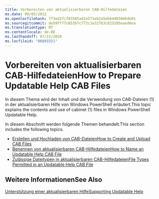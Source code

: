 ```yaml
---
title: Vorbereiten von aktualisierbaren CAB-Hilfedateien
ms.date: 09/03/2012
ms.openlocfilehash: 7f3ed2fcf03585a41e571eb2a5ebb4d850d64e01
ms.sourcegitcommit: de59ff77c6535fc772c1e327b3c823295eaed6ea
ms.translationtype: MT
ms.contentlocale: de-DE
ms.lasthandoff: 07/22/2020
ms.locfileid: "86893321"
---
```

# <a name="how-to-prepare-updatable-help-cab-files"></a><span data-ttu-id="c48e2-102">Vorbereiten von aktualisierbaren CAB-Hilfedateien</span><span class="sxs-lookup"><span data-stu-id="c48e2-102">How to Prepare Updatable Help CAB Files</span></span>

<span data-ttu-id="c48e2-103">In diesem Thema wird der Inhalt und die Verwendung von CAB-Dateien (1) in der aktualisierbaren Hilfe von Windows PowerShell erläutert.</span><span class="sxs-lookup"><span data-stu-id="c48e2-103">This topic explains the contents and use of cabinet (1) files in Windows PowerShell Updatable Help.</span></span>

<span data-ttu-id="c48e2-104">In diesem Abschnitt werden folgende Themen behandelt.</span><span class="sxs-lookup"><span data-stu-id="c48e2-104">This section includes the following topics.</span></span>

- [<span data-ttu-id="c48e2-105">Erstellen und Hochladen von CAB-Dateien</span><span class="sxs-lookup"><span data-stu-id="c48e2-105">How to Create and Upload CAB Files</span></span>](./how-to-create-and-upload-cab-files.md)
- [<span data-ttu-id="c48e2-106">Benennen von aktualisierbaren CAB-Hilfedateien</span><span class="sxs-lookup"><span data-stu-id="c48e2-106">How to Name an Updatable Help CAB File</span></span>](./how-to-name-an-updatable-help-cab-file.md)
- [<span data-ttu-id="c48e2-107">Zulässige Dateitypen in aktualisierbaren CAB-Hilfedateien</span><span class="sxs-lookup"><span data-stu-id="c48e2-107">File Types Permitted in an Updatable Help CAB File</span></span>](./file-types-permitted-in-an-updatable-help-cab-file.md)

## <a name="see-also"></a><span data-ttu-id="c48e2-108">Weitere Informationen</span><span class="sxs-lookup"><span data-stu-id="c48e2-108">See Also</span></span>

[<span data-ttu-id="c48e2-109">Unterstützung einer aktualisierbaren Hilfe</span><span class="sxs-lookup"><span data-stu-id="c48e2-109">Supporting Updatable Help</span></span>](./supporting-updatable-help.md)
